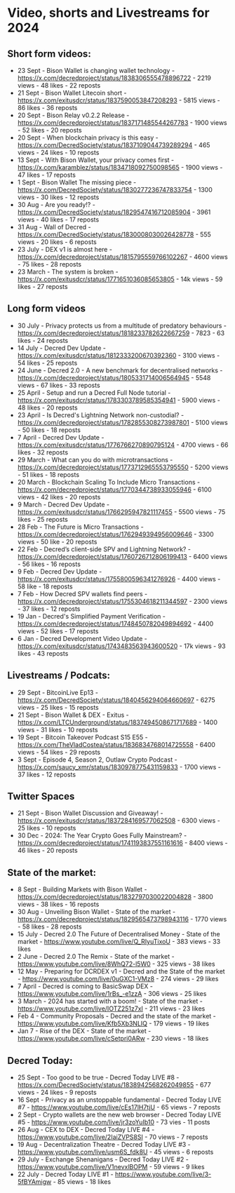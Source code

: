 # Video, shorts and Livestreams for 2024


## Short form videos:
* 23 Sept - Bison Wallet is changing wallet technology - https://x.com/decredproject/status/1838306555478896722 - 2219 views - 48 likes - 22 reposts
* 21 Sept - Bison Wallet Litecoin short - https://x.com/exitusdcr/status/1837590053847208293 - 5815 views - 86 likes - 36 reposts
* 20 Sept - Bison Relay v0.2.2 Release - https://x.com/decredproject/status/1837171485544267783 - 1900 views - 52 likes - 20 reposts
* 20 Sept - When blockchain privacy is this easy - https://x.com/DecredSociety/status/1837109044739289294 - 465 views - 24 likes - 10 reposts
* 13 Sept - With Bison Wallet, your privacy comes first - https://x.com/karamblez/status/1834718092750098565 - 1900 views - 47 likes - 17 reposts
* 1 Sept - Bison Wallet The missing piece - https://x.com/DecredSociety/status/1830277236747833754 - 1300 views - 30 likes - 12 reposts
* 30 Aug - Are you ready!? - https://x.com/DecredSociety/status/1829547416712085904 - 3961 views - 40 likes - 17 reposts
* 31 Aug - Wall of Decred - https://x.com/DecredSociety/status/1830008030026428778 - 555 views - 20 likes - 6 reposts
* 23 July - DEX v1 is almost here - https://x.com/decredproject/status/1815795559766102267 - 4600 views - 75 likes - 28 reposts
* 23 March - The system is broken - https://x.com/exitusdcr/status/1771651036085653805 - 14k views - 59 likes - 27 reposts


## Long form videos
* 30 July - Privacy protects us from a multitude of predatory behaviours - https://x.com/decredproject/status/1818233782622667259 - 7823 - 63 likes - 24 reposts
* 14 July - Decred Dev Update - https://x.com/exitusdcr/status/1812333200670392360 - 3100 views - 54 likes - 25 reposts
* 24 June - Decred 2.0 - A new benchmark for decentralised networks - https://x.com/decredproject/status/1805331714006564945 - 5548 views - 67 likes - 33 reposts
* 25 April - Setup and run a Decred Full Node tutorial - https://x.com/exitusdcr/status/1783303789585354941 - 5900 views - 48 likes - 20 reposts
* 23 April - Is Decred's Lightning Network non-custodial? - https://x.com/decredproject/status/1782855308273987801 - 5100 views - 50 likes - 18 reposts
* 7 April - Decred Dev Update - https://x.com/exitusdcr/status/1776766270890795124 - 4700 views - 66 likes - 32 reposts
* 29 March - What can you do with microtransactions - https://x.com/decredproject/status/1773712965553795550 - 5200 views - 51 likes - 18 reposts
* 20 March - Blockchain Scaling To Include Micro Transactions - https://x.com/decredproject/status/1770344738933055946 - 6100 views - 42 likes - 20 reposts
* 9 March - Decred Dev Update - https://x.com/exitusdcr/status/1766295947821117455 - 5500 views - 75 likes - 25 reposts
* 28 Feb - The Future is Micro Transactions - https://x.com/decredproject/status/1762949394956009646 - 3300 views - 50 like - 20 reposts
* 22 Feb - Decred’s client-side SPV and Lightning Network? - https://x.com/decredproject/status/1760726712806199413 - 6400 views - 56 likes - 16 reposts
* 9 Feb - Decred Dev Update - https://x.com/exitusdcr/status/1755800596341276926 - 4400 views - 58 like - 18 reposts
* 7 Feb - How Decred SPV wallets find peers - https://x.com/decredproject/status/1755304618211344597 - 2300 views - 37 likes - 12 reposts
* 19 Jan - Decred's Simplified Payment Verification - https://x.com/decredproject/status/1748450782049894692 - 4400 views - 52 likes - 17 reposts
* 6 Jan - Decred Development Video Update - https://x.com/exitusdcr/status/1743483563943600520 - 17k views - 93 likes - 43 reposts


## Livestreams / Podcats:
* 29 Sept - BitcoinLive Ep13 - https://x.com/DecredSociety/status/1840456294064660697 - 6275 views - 25 likes - 15 reposts
* 21 Sept - Bison Wallet & DEX - Exitus - https://x.com/LTCUnderground/status/1837494508671717689 - 1400 views - 31 likes - 10 reposts
* 19 Sept - Bitcoin Takeover Podcast S15 E55 - https://x.com/TheVladCostea/status/1836834768014725558 - 6400 views - 54 likes - 29 reposts
* 3 Sept - Episode 4, Season 2, Outlaw Crypto Podcast - https://x.com/saucy_xmr/status/1830978775431159833 - 1700 views - 37 likes - 12 reposts


## Twitter Spaces
* 21 Sept - Bison Wallet Discussion and Giveaway! - https://x.com/exitusdcr/status/1837284169577062508 - 6300 views - 25 likes - 10 reposts
* 30 Dec - 2024: The Year Crypto Goes Fully Mainstream? - https://x.com/decredproject/status/1741193837551161616 - 8400 views - 46 likes - 20 reposts


## State of the market:
* 8 Sept - Building Markets with Bison Wallet - https://x.com/decredproject/status/1832797030022004828 - 3800 views - 38 likes - 16 reposts
* 30 Aug - Unveiling Bison Wallet - State of the market - https://x.com/decredproject/status/1829565473798943116 - 1770 views - 58 likes - 28 reposts
* 15 July - Decred 2.0 The Future of Decentralised Money - State of the market - https://www.youtube.com/live/Q_RIyuTixoU - 383 views - 33 likes
* 2 June - Decred 2.0 The Remix - State of the market - https://www.youtube.com/live/8WhQ72-l5W0 - 325 views - 38 likes
* 12 May - Preparing for DCRDEX v1 - Decred and the State of the market - https://www.youtube.com/live/0uGXC1-VMz8 - 274 views - 29 likes
* 7 April - Decred is coming to BasicSwap DEX - https://www.youtube.com/live/1rBs_-e1zzA - 306 views - 25 likes
* 3 March - 2024 has started with a boom! - State of the market - https://www.youtube.com/live/IOTZ251z7xI - 211 views - 23 likes
* Feb 4 - Community Proposals - Decred and the state of the market - https://www.youtube.com/live/Kfb5Xb3NLIQ - 179 views - 19 likes
* Jan 7 - Rise of the DEX - State of the market - https://www.youtube.com/live/cSetpri0ARw - 230 views - 18 likes


## Decred Today:
* 25 Sept - Too good to be true - Decred Today LIVE #8 - https://x.com/DecredSociety/status/1838942568262049855 - 677 views - 24 likes - 9 reposts
* 16 Sept - Privacy as an unstoppable fundamental - Decred Today LIVE #7 - https://www.youtube.com/live/cEs17lH7tjU - 65 views - 7 reposts
* 2 Sept - Crypto wallets are the new web browser - Decred Today LIVE #5 - https://www.youtube.com/live/jr3zoYuIb10 - 73 vies - 11 posts
* 26 Aug - CEX to DEX - Decred Today LIVE #4 - https://www.youtube.com/live/2IaiZVPS8SI - 70 views - 7 reposts
* 19 Aug - Decentralization Theatre - Decred Today LIVE #3 - https://www.youtube.com/live/usm6S_fdk8U - 45 views - 6 reposts
* 29 July - Exchange Shenanigans - Decred Today LIVE #2 - https://www.youtube.com/live/V1nevxlBOPM - 59 views - 9 likes
* 22 July - Decred Today LIVE #1 - https://www.youtube.com/live/3-5fBYAmigw - 85 views - 18 likes



